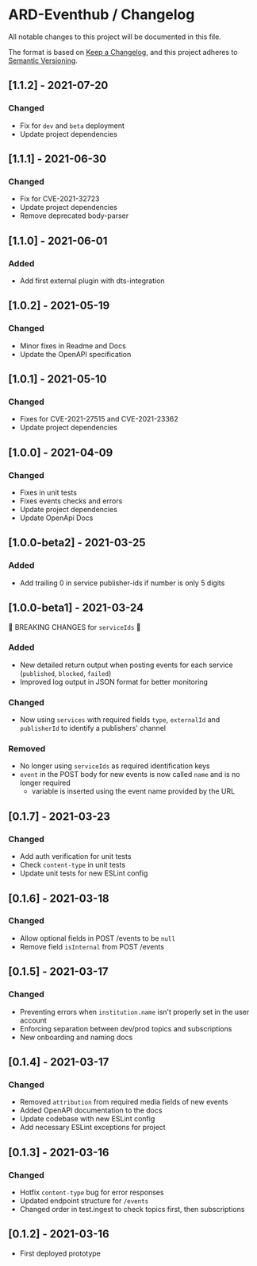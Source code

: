 # ARD-Eventhub / Changelog

All notable changes to this project will be documented in this file.

The format is based on [Keep a Changelog](https://keepachangelog.com/en/1.0.0/),
and this project adheres to [Semantic Versioning](https://semver.org/spec/v2.0.0.html).

## [1.1.2] - 2021-07-20

### Changed

- Fix for `dev` and `beta` deployment
- Update project dependencies

## [1.1.1] - 2021-06-30

### Changed

- Fix for CVE-2021-32723
- Update project dependencies
- Remove deprecated body-parser

## [1.1.0] - 2021-06-01

### Added

- Add first external plugin with dts-integration

## [1.0.2] - 2021-05-19

### Changed

- Minor fixes in Readme and Docs
- Update the OpenAPI specification

## [1.0.1] - 2021-05-10

### Changed

- Fixes for CVE-2021-27515 and CVE-2021-23362
- Update project dependencies

## [1.0.0] - 2021-04-09

### Changed

- Fixes in unit tests
- Fixes events checks and errors
- Update project dependencies
- Update OpenApi Docs

## [1.0.0-beta2] - 2021-03-25

### Added

- Add trailing 0 in service publisher-ids if number is only 5 digits

## [1.0.0-beta1] - 2021-03-24

🚧 BREAKING CHANGES for `serviceIds` 🚧

### Added

- New detailed return output when posting events for each service (`published`, `blocked`, `failed`)
- Improved log output in JSON format for better monitoring

### Changed

- Now using `services` with required fields `type`, `externalId` and `publisherId` to identify a publishers' channel

### Removed

- No longer using `serviceIds` as required identification keys
- `event` in the POST body for new events is now called `name` and is no longer required
  - variable is inserted using the event name provided by the URL

## [0.1.7] - 2021-03-23

### Changed

- Add auth verification for unit tests
- Check `content-type` in unit tests
- Update unit tests for new ESLint config

## [0.1.6] - 2021-03-18

### Changed

- Allow optional fields in POST /events to be `null`
- Remove field `isInternal` from POST /events

## [0.1.5] - 2021-03-17

### Changed

- Preventing errors when `institution.name` isn't properly set in the user account
- Enforcing separation between dev/prod topics and subscriptions
- New onboarding and naming docs

## [0.1.4] - 2021-03-17

### Changed

- Removed `attribution` from required media fields of new events
- Added OpenAPI documentation to the docs
- Update codebase with new ESLint config
- Add necessary ESLint exceptions for project

## [0.1.3] - 2021-03-16

### Changed

- Hotfix `content-type` bug for error responses
- Updated endpoint structure for `/events`
- Changed order in test.ingest to check topics first, then subscriptions

## [0.1.2] - 2021-03-16

- First deployed prototype
